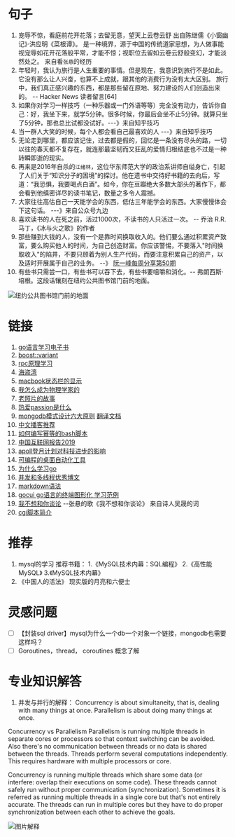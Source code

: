 # 句子
1. 宠辱不惊，看庭前花开花落；去留无意，望天上云卷云舒 出自陈继儒《小窗幽记》·洪应明《菜根谭》。 
是一种境界，源于中国的传统道家思想，为人做事能视宠辱如花开花落般平常，才能不惊；视职位去留如云卷云舒般变幻，才能淡然处之。  来自看`张悬`的经历
2. 年轻时，我认为旅行是人生重要的事情。但是现在，我意识到旅行不是如此。它没有那么让人兴奋，也算不上成就，跟其他的消费行为没有太大区别。
旅行中，我们真正感兴趣的东西，都是那些留在原地、努力建设的人们创造出来的。
-- Hacker News 读者留言[64]
3. 如果你对学习一样技巧（一种乐器或一门外语等等）完全没有动力，告诉你自己：好，我坐下来，就学5分钟。很多时候，你最后会坐不止5分钟。就算只坐了5分钟，那也总比试都没试好。---》来自知乎技巧
4. 当一群人大笑的时候，每个人都会看自己最喜欢的人  ---》来自知乎技巧
5. 无论走到哪里，都应该记住，过去都是假的，回忆是一条没有尽头的路，一切以往的春天都不复存在，就连那最坚韧而又狂乱的爱情归根结底也不过是一种转瞬即逝的现实。
6. 再来是2016年自杀的`江绪林`，这位华东师范大学的政治系讲师自缢身亡，引起了人们关于“知识分子的困境”的探讨。他在遗书中交待好书籍的去向后，写道：“我恐惧，我要喝点白酒”。如今，你在豆瓣绝大多数大部头的著作下，都会看到他缜密详尽的读书笔记，数量之多令人震撼。
7. 大家往往高估自己一天能学会的东西，低估三年能学会的东西。大家慢慢体会下这句话。 ---》来自公众号九边
8. 喜欢读书的人在死之前，活过1000次，不读书的人只活过一次。 -- 乔治 R.R. 马丁，《冰与火之歌》的作者
9. 那些赚到大钱的人，没有一个是靠时间换取收入的。他们要么通过积累资产致富，要么购买他人的时间，为自己创造财富。你应该警惕，不要落入"时间换取收入"的陷井，不要只顾着为别人生产代码，而要注意积累自己的资产，以及适时开展属于自己的业务。 --》 [阮一峰每周分享第50期](http://www.ruanyifeng.com/blog/2019/04/weekly-issue-50.html)
10. 有些书只需尝一口，有些书可以吞下去，有些书要咀嚼和消化。-- 弗朗西斯·培根。这段话镶刻在纽约公共图书馆门前的地面。

![纽约公共图书馆门前的地面](https://www.wangbase.com/blogimg/asset/201907/bg2019071301.jpg)

# 链接
1. [go语言学习电子书](https://github.com/Unknwon/the-way-to-go_ZH_CN/blob/master/eBook/preface.md) 
2. [boost::variant](https://blog.csdn.net/lanchunhui/article/details/50532772)  
3. [rpc原理学习](https://blog.csdn.net/zhougb3/article/details/80403125)   
4. [海盗湾](https://www.jianshu.com/p/db245f3b4071)  
5. [macbook状态栏的显示](https://getbitbar.com/)
6. [我怎么成为物理学家的](https://www.edge.org/conversation/murray_gell_mann-the-making-of-a-physicist)
7. [老照片的故事](https://thatsideofthefamily.wordpress.com/2016/04/17/the-spectacle-and-the-mystery-new-york-1932/)  
8. [热爱passion是什么](https://debugandrelease.blogspot.com/2019/04/what-am-i-passionate-about.html)  
9. [mongodb模式设计六大原则](https://www.mongodb.com/blog/post/6-rules-of-thumb-for-mongodb-schema-design-part-1)   [翻译文档](https://blog.csdn.net/BloodyMandoo/article/details/78457775)
10. [中文播客推荐](https://typlog.com/podlist/)
11. [如何编写幂等的bash脚本](https://arslan.io/2019/07/03/how-to-write-idempotent-bash-scripts/)
12. [中国互联网报告2019](https://www.scmp.com/china-internet-report)
13. [apoll登月计划对科技进步的影响](https://www.fastcompany.com/90362753/how-nasa-gave-birth-to-modern-computing-and-gets-no-credit-for-it)
14. [可编程的桌面自动化工具](https://github.com/oakwoodai/automagica)
15. [为什么学习go](https://medium.com/@leoneperdigao/why-it-is-worth-learning-golang-3a686e4448cf)
16. [并发和多线程优秀博文](https://www.logicbig.com/quick-info/programming/multi-threading.html?source=post_page---------------------------)
17. [markdown语法](https://guides.github.com/features/mastering-markdown/)
18. [gocui go语言的终端图形化 学习范例](https://github.com/jroimartin/gocui)
19. [我不想和你谈论](https://www.douban.com/note/235592900/)    --张悬的歌《我不想和你谈论》  来自诗人吴晟的词
20. [cgi脚本简介](http://rickcarlino.com/2019/07/20/what-were-cgi-scripts-html.html)

# 推荐
1. mysql的学习
 推荐书籍：
 1.《MySQL技术内幕：SQL编程》
 2.《高性能MySQL》
 3.《MySQL技术内幕》
2. 《中国人的活法》 现实版的月亮和六便士


# 灵感问题
- [ ] 【封装sql driver】mysql为什么一个db一个对象一个链接，mongodb也需要这样吗？
- [ ]  Goroutines，thread， coroutines 概念了解

# 专业知识解答

1. 并发与并行的解释： Concurrency is about simultaneity, that is, dealing with many things at once. Parallelism is about doing many things at once. 

Concurrency vs Parallelism
Parallelism is running multiple threads in separate cores or processors so that context switching can be avoided. Also there's no communication between threads or no data is shared between the threads. Threads perform several computations independently. This requires hardware with multiple processors or core.

Concurrency is running multiple threads which share some data (or interfere: overlap their executions on some code). These threads cannot safely run without proper communication (synchronization). Sometimes it is referred as running multiple threads in a single core but that's not entirely accurate. The threads can run in multiple cores but they have to do proper synchronization between each other to achieve the goals.

![图片解释](https://miro.medium.com/max/610/0*mx9CAltUS1vD_Ezs.png)
